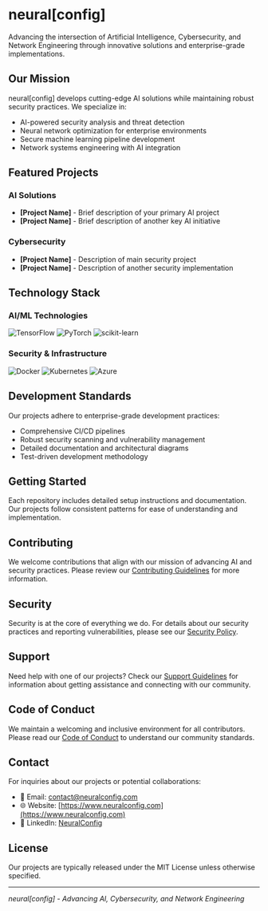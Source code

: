 # neural\[config\]

Advancing the intersection of Artificial Intelligence, Cybersecurity, and Network Engineering through innovative solutions and enterprise-grade implementations.

## Our Mission

neural\[config\] develops cutting-edge AI solutions while maintaining robust security practices. We specialize in:

- AI-powered security analysis and threat detection
- Neural network optimization for enterprise environments
- Secure machine learning pipeline development
- Network systems engineering with AI integration

## Featured Projects

### AI Solutions
- **[Project Name]** - Brief description of your primary AI project
- **[Project Name]** - Brief description of another key AI initiative

### Cybersecurity
- **[Project Name]** - Description of main security project
- **[Project Name]** - Description of another security implementation

## Technology Stack

### AI/ML Technologies
![TensorFlow](https://img.shields.io/badge/TensorFlow-%23FF6F00.svg?style=for-the-badge&logo=TensorFlow&logoColor=white)
![PyTorch](https://img.shields.io/badge/PyTorch-%23EE4C2C.svg?style=for-the-badge&logo=PyTorch&logoColor=white)
![scikit-learn](https://img.shields.io/badge/scikit--learn-%23F7931E.svg?style=for-the-badge&logo=scikit-learn&logoColor=white)

### Security & Infrastructure
![Docker](https://img.shields.io/badge/docker-%230db7ed.svg?style=for-the-badge&logo=docker&logoColor=white)
![Kubernetes](https://img.shields.io/badge/kubernetes-%23326ce5.svg?style=for-the-badge&logo=kubernetes&logoColor=white)
![Azure](https://img.shields.io/badge/azure-%230072C6.svg?style=for-the-badge&logo=microsoftazure&logoColor=white)

## Development Standards
Our projects adhere to enterprise-grade development practices:
- Comprehensive CI/CD pipelines
- Robust security scanning and vulnerability management
- Detailed documentation and architectural diagrams
- Test-driven development methodology

## Getting Started
Each repository includes detailed setup instructions and documentation. Our projects follow consistent patterns for ease of understanding and implementation.

## Contributing
We welcome contributions that align with our mission of advancing AI and security practices. Please review our [Contributing Guidelines](../CONTRIBUTING.md) for more information.

## Security
Security is at the core of everything we do. For details about our security practices and reporting vulnerabilities, please see our [Security Policy](../SECURITY.md).

## Support
Need help with one of our projects? Check our [Support Guidelines](../SUPPORT.md) for information about getting assistance and connecting with our community.

## Code of Conduct
We maintain a welcoming and inclusive environment for all contributors. Please read our [Code of Conduct](../CODE_OF_CONDUCT.md) to understand our community standards.

## Contact

For inquiries about our projects or potential collaborations:

- 📧 Email: [contact@neuralconfig.com](mailto:contact@neuralconfig.com)
- 🌐 Website: [https://www.neuralconfig.com](https://www.neuralconfig.com)
- 💼 LinkedIn: [NeuralConfig](https://www.linkedin.com/company/neuralconfig)

## License

Our projects are typically released under the MIT License unless otherwise specified.

---

*neural\[config\] - Advancing AI, Cybersecurity, and Network Engineering*
